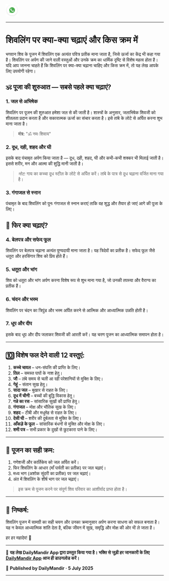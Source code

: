<!-- Share & WhatsApp icons as SVG -->
<a href="https://api.whatsapp.com/send?text=Check%20out%20this%20article%20in%20the%20Daily%20Mandir%20app%3A%20https%3A%2F%2Fwww.dailymandir.com%2Farticles%3FcontentUrl%3Dhttps%253A%252F%252Fraw.githubusercontent.com%252Fanandwana001%252Fcontent-repo%252Frefs%252Fheads%252Fmain%252Fchalisa%252Fhanuman%252Fhanuman_chalisa_english.md%26title%3DHanuman%2520Chalisa">
  <img src="https://raw.githubusercontent.com/anandwana001/content-repo/refs/heads/main/assets/ic_wtsapp_share_rounded.svg" alt="WhatsApp" width="40"/>
</a>

<br/>

----
# शिवलिंग पर क्या-क्या चढ़ाएं और किस क्रम में

भगवान शिव के पूजन में शिवलिंग एक अत्यंत पवित्र प्रतीक माना जाता है, जिसे ऊर्जा का केंद्र भी कहा गया है। शिवलिंग पर अर्पण की जाने वाली वस्तुओं और उनके क्रम का धार्मिक दृष्टि से विशेष महत्व होता है। यदि आप जानना चाहते हैं कि शिवलिंग पर क्या-क्या चढ़ाना चाहिए और किस क्रम में, तो यह लेख आपके लिए उपयोगी रहेगा।

## 🕉️ पूजा की शुरुआत — सबसे पहले क्या चढ़ाएं?

### 1. **जल से अभिषेक**

शिवलिंग पर पूजन की शुरुआत हमेशा जल से की जाती है। शास्त्रों के अनुसार, जलाभिषेक शिवजी को शीतलता प्रदान करता है और सकारात्मक ऊर्जा का संचार करता है। इसे तांबे के लोटे से अर्पित करना शुभ माना जाता है।

> **मंत्र:** "ॐ नमः शिवाय"

### 2. **दूध, दही, शहद और घी**

इसके बाद पंचामृत अर्पण किया जाता है — दूध, दही, शहद, घी और कभी-कभी शक्कर भी मिलाई जाती है। इससे शरीर, मन और आत्मा की शुद्धि मानी जाती है।

> *नोट:* गाय का कच्चा दूध स्टील के लोटे से अर्पित करें। तांबे के पात्र से दूध चढ़ाना वर्जित माना गया है।

### 3. **गंगाजल से स्नान**

पंचामृत के बाद शिवलिंग को पुनः गंगाजल से स्नान कराएं ताकि वह शुद्ध और तैयार हो जाएं आगे की पूजा के लिए।

## 🌼 फिर क्या चढ़ाएं?

### 4. **बेलपत्र और सफेद फूल**

शिवलिंग पर बेलपत्र चढ़ाना अत्यंत पुण्यदायी माना जाता है। यह त्रिदेवों का प्रतीक है। सफेद फूल जैसे धतूरा और हरसिंगार शिव को प्रिय होते हैं।

### 5. **धतूरा और भांग**

शिव को धतूरा और भांग अर्पण करना विशेष रूप से शुभ माना गया है, जो उनकी तपस्या और वैराग्य का प्रतीक हैं।

### 6. **चंदन और भस्म**

शिवलिंग पर चंदन का त्रिपुंड और भस्म अर्पित करने से आत्मिक और आध्यात्मिक उन्नति होती है।

### 7. **धूप और दीप**

इसके बाद धूप और दीप जलाकर शिवजी की आरती करें। यह चरण पूजन का आध्यात्मिक समापन होता है।

---

## 🔟 विशेष फल देने वाली 12 वस्तुएं:

1. **कच्चे चावल** – धन-संपत्ति की प्राप्ति के लिए।
2. **तिल** – समस्त पापों के नाश हेतु।
3. **जौ** – लंबे समय से चली आ रही परेशानियों से मुक्ति के लिए।
4. **गेहूं** – संतान सुख हेतु।
5. **सादा जल** – बुखार से राहत के लिए।
6. **दूध में चीनी** – बच्चों की बुद्धि विकास हेतु।
7. **गन्ने का रस** – सांसारिक सुखों की प्राप्ति हेतु।
8. **गंगाजल** – मोक्ष और भौतिक सुख के लिए।
9. **शहद** – टीबी और मधुमेह से राहत के लिए।
10. **देसी घी** – शरीर की दुर्बलता से मुक्ति के लिए।
11. **आँकड़े के फूल** – सांसारिक बंधनों से मुक्ति और मोक्ष के लिए।
12. **शमी पत्र** – सभी प्रकार के दुखों से छुटकारा पाने के लिए।

---

## 🙏 पूजन का सही क्रम:

1. गणेशजी और कार्तिकेय को जल अर्पित करें।
2. फिर शिवलिंग के आधार (माँ पार्वती का प्रतीक) पर जल चढ़ाएं।
3. मध्य भाग (अशोक सुंदरी का प्रतीक) पर जल चढ़ाएं।
4. अंत में शिवलिंग के शीर्ष भाग पर जल चढ़ाएं।

> इस क्रम से पूजन करने पर संपूर्ण शिव परिवार का आशीर्वाद प्राप्त होता है।

---

## 📌 निष्कर्ष:

शिवलिंग पूजन में सामग्री का सही चयन और उनका क्रमानुसार अर्पण करना साधना को सफल बनाता है। यह न केवल आध्यात्मिक शांति देता है, बल्कि जीवन में सुख, समृद्धि और मोक्ष की ओर भी ले जाता है।

हर हर महादेव! 🙏

---

📲 **यह लेख DailyMandir App द्वारा प्रस्तुत किया गया है।**
**भक्ति से जुड़ी हर जानकारी के लिए [DailyMandir App](https://www.dailymandir.com/) आज ही डाउनलोड करें।**

📅 **Published by DailyMandir · 5 July 2025**

---
